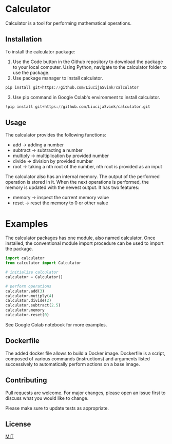 # Calculator

Calculator is a tool for performing mathematical operations. 

## Installation

To install the calculator package:
1. Use the Code button in the Github repository to download the package to your local computer. Using Python, navigate to the calculator folder to use the package.
2. Use package manager to install calculator.
```python
pip install git+https://github.com/LiucijaSvink/calculator
```
3. Use pip command in Google Colab's environment to install calculator.
```python
!pip install git+https://github.com/LiucijaSvink/calculator.git
```
## Usage

The calculator provides the following functions:
- add -> adding a number
- subtract -> subtracting a number  
- multiply -> multiplication by provided number 
- divide -> division by provided number
- root -> taking a nth root of the number, nth root is provided as an input

The calculator also has an internal memory. The output of the performed operation is stored in it. When the next operations is performed, the memory is updated with the newest output. It has two features:
- memory -> inspect the current memory value
- reset -> reset the memory to 0 or other value

# Examples

The calculator packages has one module, also named calculator. Once installed, the conventional module import procedure can be used to import the package.

```python
import calculator
from calculator import Calculator

# initialize calculator
calculator = Calculator()

# perform operations
calculator.add(3)
calculator.mutiply(4)
calculator.divide(2)
calculator.subtract(2.5)
calculator.memory
calculator.reset(0)
```

See Google Colab notebook for more examples.

## Dockerfile
The added docker file allows to build a Docker image. Dockerfile is a script, composed of various commands (instructions) and arguments listed successively to automatically perform actions on a base image.

## Contributing
Pull requests are welcome. For major changes, please open an issue first to discuss what you would like to change.

Please make sure to update tests as appropriate.

## License
[MIT](https://choosealicense.com/licenses/mit/)

